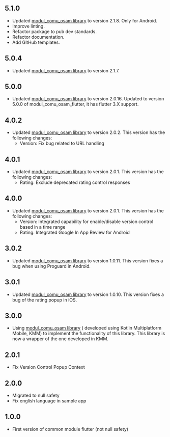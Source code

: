 ## 5.1.0

* Updated [modul_comu_osam library](https://github.com/AjuntamentdeBarcelona/modul_comu_osam) to version 2.1.8. Only for Android.
* Improve linting.
* Refactor package to pub dev standards.
* Refactor documentation.
* Add GitHub templates.

## 5.0.4

* Updated [modul_comu_osam library](https://github.com/AjuntamentdeBarcelona/modul_comu_osam) to version 2.1.7.

## 5.0.0

* Updated [modul_comu_osam library](https://github.com/AjuntamentdeBarcelona/modul_comu_osam) to
  version 2.0.16. Updated to version 5.0.0 of modul_comu_osam_flutter, it has flutter 3.X support.

## 4.0.2

* Updated [modul_comu_osam library](https://github.com/AjuntamentdeBarcelona/modul_comu_osam) to
  version 2.0.2. This version has the following changes:
  * Version: Fix bug related to URL handling

## 4.0.1

* Updated [modul_comu_osam library](https://github.com/AjuntamentdeBarcelona/modul_comu_osam) to
  version 2.0.1. This version has the following changes:
  * Rating: Exclude deprecated rating control responses

## 4.0.0

* Updated [modul_comu_osam library](https://github.com/AjuntamentdeBarcelona/modul_comu_osam) to
  version 2.0.1. This version has the following changes:
  * Version: Integrated capability for enable/disable version control based in a time range
  * Rating: Integrated Google In App Review for Android

## 3.0.2

* Updated [modul_comu_osam library](https://github.com/AjuntamentdeBarcelona/modul_comu_osam) to
  version 1.0.11. This version fixes a bug when using Proguard in Android.

## 3.0.1

* Updated [modul_comu_osam library](https://github.com/AjuntamentdeBarcelona/modul_comu_osam) to
  version 1.0.10. This version fixes a bug of the rating popup in iOS.

## 3.0.0

* Using [modul_comu_osam library](https://github.com/AjuntamentdeBarcelona/modul_comu_osam) (
  developed using Kotlin Multiplatform Mobile, KMM) to implement the functionality of this library.
  This library is now a wrapper of the one developed in KMM.

## 2.0.1

* Fix Version Control Popup Context

## 2.0.0

* Migrated to null safety
* Fix english language in sample app

## 1.0.0

* First version of common module flutter (not null safety)
